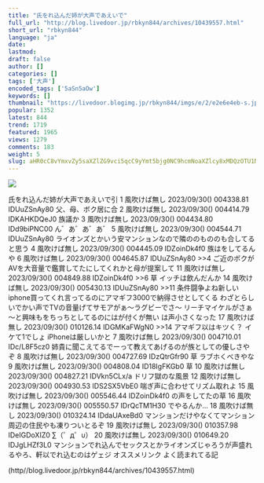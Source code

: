 ```yaml
---
title: "氏をれ込んだ姉が大声であえいで"
full_url: "http://blog.livedoor.jp/rbkyn844/archives/10439557.html"
short_url: "rbkyn844"
language: "ja"
date: 
lastmod: 
draft: false
author: []
categories: []
tags: ['大声']
encoded_tags: ['5aSn5aOw']
keywords: []
thumbnail: "https://livedoor.blogimg.jp/rbkyn844/imgs/e/2/e2e6e4eb-s.jpg"
popular: 1352
latest: 844
trend: 1719
featured: 1965
views: 1279
comments: 183
weight: 5
slug: aHR0cC8vYmxvZy5saXZlZG9vci5qcC9yYmt5bjg0NC9hcmNoaXZlcy8xMDQzOTU1Ny5odG1s
---
```


![](https://livedoor.blogimg.jp/rbkyn844/imgs/e/2/e2e6e4eb-s.jpg)

氏をれ込んだ姉が大声であえいで引 1 風吹けば無し 2023/09/30() 004338.81 IDUuZSnAy80 父、母、ボク居に合 2 風吹けば無し 2023/09/30() 004414.79 IDKAHKDQeJ0 族議か 3 風吹けば無し 2023/09/30() 004434.80 IDd9biPNC00 ん゛あ゛あ゛あ゛ 5 風吹けば無し 2023/09/30() 004544.71 IDUuZSnAy80 ライオンズとかいう安マンションなので隣ののもののも合してると思う 4 風吹けば無し 2023/09/30() 004445.09 IDZoinDk4f0 族はをしてるんや 6 風吹けば無し 2023/09/30() 004645.87 IDUuZSnAy80 >>4 ご近のボクがAVを大音量で鑑賞してたにしてくれかと母が提案して 11 風吹けば無し 2023/09/30() 004849.88 IDZoinDk4f0 >>6 草 イッチは飲んだんか 14 風吹けば無し 2023/09/30() 005430.13 IDUuZSnAy80 >>11 条件闘争よね新しいiphone買ってくれ言ってるのにアマギフ3000で納得させとしてくる わざとらしいでかい声でTVの音量げてサモアがぁ～ラグビーでさ～ リーチマイケルがさぁ～と興味もをちっちとしてるのにはが付くが無い は声小さくなった 17 風吹けば無し 2023/09/30() 010126.14 IDGMKaFWgN0 >>14 アマギフ以はキツく？ イケて1でしょ iPhoneは厳しいかと 7 風吹けば無し 2023/09/30() 004710.01 IDc/L8F5cz0 姉貴に聞こえてるでーって教えてあげるのが族としての優しさやぞ 8 風吹けば無し 2023/09/30() 004727.69 IDzQtrGfr90 草 ラブホくべきやな 9 風吹けば無し 2023/09/30() 004808.04 ID18IgFKGb0 草 10 風吹けば無し 2023/09/30() 004827.21 IDVkn5CLx/a ドリフ獄のな風景 12 風吹けば無し 2023/09/30() 004930.53 IDS2SX5VbE0 喘ぎ声に合わせてリズム取れよ 15 風吹けば無し 2023/09/30() 005546.44 IDZoinDk4f0 の声をしてたの草 16 風吹けば無し 2023/09/30() 005550.57 IDrQcTM1H30 でやるんか… 18 風吹けば無し 2023/09/30() 010324.14 IDdaUAxeBd0 マンションだけやなくてマンション周辺の住民やも凍りついとるぞ 19 風吹けば無し 2023/09/30() 010357.98 IDeIGDoXIZ0 ∑（゜д゜υ） 20 風吹けば無し 2023/09/30() 010649.20 IDJgLHZf3L0 マンションでれ込んでセックスとかライオンズじゃろうが声盛れるやろ、軒以でれ込むのはゲェジ オススメリンク よく読まれてる記

(http//blog.livedoor.jp/rbkyn844/archives/10439557.html)
